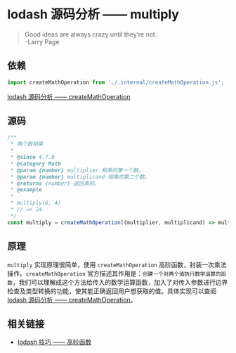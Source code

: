 # lodash 源码分析 —— multiply

> Good ideas are always crazy until they’re not.  
> -Larry Page

## 依赖

```js
import createMathOperation from './.internal/createMathOperation.js';
```

[lodash 源码分析 —— createMathOperation](../Internal/createMathOperation.md)

## 源码

```js
/**
 * 两个数相乘
 *
 * @since 4.7.0
 * @category Math
 * @param {number} multiplier 相乘的第一个数。
 * @param {number} multiplicand 相乘的第二个数。
 * @returns {number} 返回乘积。
 * @example
 *
 * multiply(6, 4)
 * // => 24
 */
const multiply = createMathOperation((multiplier, multiplicand) => multiplier * multiplicand, 1);
```

## 原理

`multiply` 实现原理很简单，使用 `createMathOperation` 高阶函数，封装一次乘法操作。`createMathOperation` 官方描述其作用是：`创建一个对两个值执行数学运算的函数`，我们可以理解成这个方法给传入的数学运算函数，加入了对传入参数进行边界检查及类型转换的功能，使其能正确返回用户想获取的值。具体实现可以查阅 [lodash 源码分析 —— createMathOperation](../Internal/createMathOperation.md)。

## 相关链接

- [lodash 技巧 —— 高阶函数](../Tips/higherOrderFunction.md)
